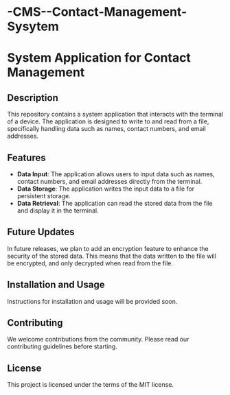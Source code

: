# -CMS--Contact-Management-Sysytem

# System Application for Contact Management

## Description
This repository contains a system application that interacts with the terminal of a device. The application is designed to write to and read from a file, specifically handling data such as names, contact numbers, and email addresses.

## Features
- **Data Input**: The application allows users to input data such as names, contact numbers, and email addresses directly from the terminal.
- **Data Storage**: The application writes the input data to a file for persistent storage.
- **Data Retrieval**: The application can read the stored data from the file and display it in the terminal.

## Future Updates
In future releases, we plan to add an encryption feature to enhance the security of the stored data. This means that the data written to the file will be encrypted, and only decrypted when read from the file.

## Installation and Usage
Instructions for installation and usage will be provided soon.

## Contributing
We welcome contributions from the community. Please read our contributing guidelines before starting.

## License
This project is licensed under the terms of the MIT license.
